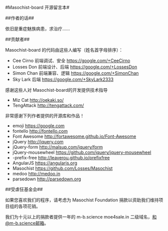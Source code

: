 #Masochist-board 开源留言本#

##作者的话##

依旧是重症魅族病患，求治疗……

##贡献者##

Masochist-board 的代码由这些人编写（姓名首字母排序）：

* Cee Cirno      前端调试、安全     https://google.com/+CeeCirno
* Losses Don     前端设计、后端     https://google.com/+LossesDon
* Simon Chan     前端兼容、逻辑     https://google.com/+SimonChan
* Sky Lark       后端              https://google.com/+SkyLark2333

感谢这些人对 Masochist-board的开发提供技术指导

* Miz Cat        http://oekaki.so/
* TengAttack     http://tengattack.com/

非常感谢下列作者提供的开源库和作品！

* emoji               https://google.com
* fontello            http://fontello.com
* Font Awesome        http://fortawesome.github.io/Font-Awesome
* jQuery              http://jquery.com
* jQuery-form         http://malsup.com/jquery/form
* jQuery-mousewheel   https://github.com/jquery/jquery-mousewheel
* -prefix-free        http://leaverou.github.io/prefixfree
* AngularJS           https://angularjs.org
* Masochist           https://github.com/Losses/Masochist
* medoo               http://medoo.in
* parsedown           http://parsedown.org

##受虐狂基金会##

如果您喜欢我们的程序，请考虑为 Masochist Foundation 捐款以资助我们维持项目组的各项花销。

我们为十元以上的捐款者提供一年的 m-b.science moe4sale.in 二级域名，和@m-b.science邮箱。
